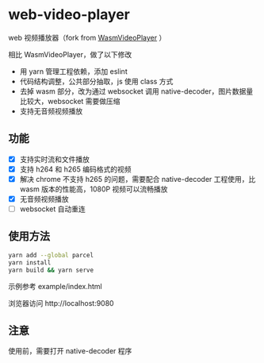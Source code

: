 # web-video-player

web 视频播放器（fork from [WasmVideoPlayer](https://github.com/sonysuqin/WasmVideoPlayer) ）

相比 WasmVideoPlayer，做了以下修改

- 用 yarn 管理工程依赖，添加 eslint
- 代码结构调整，公共部分抽取，js 使用 class 方式
- 去掉 wasm 部分，改为通过 websocket 调用 native-decoder，图片数据量比较大，websocket 需要做压缩
- 支持无音频视频播放

## 功能

- [x] 支持实时流和文件播放
- [x] 支持 h264 和 h265 编码格式的视频
- [x] 解决 chrome 不支持 h265 的问题，需要配合 native-decoder 工程使用，比 wasm 版本的性能高，1080P 视频可以流畅播放
- [x] 无音频视频播放
- [ ] websocket 自动重连

## 使用方法

```bash
yarn add --global parcel
yarn install
yarn build && yarn serve
```

示例参考 example/index.html

浏览器访问 http://localhost:9080

## 注意

使用前，需要打开 native-decoder 程序
